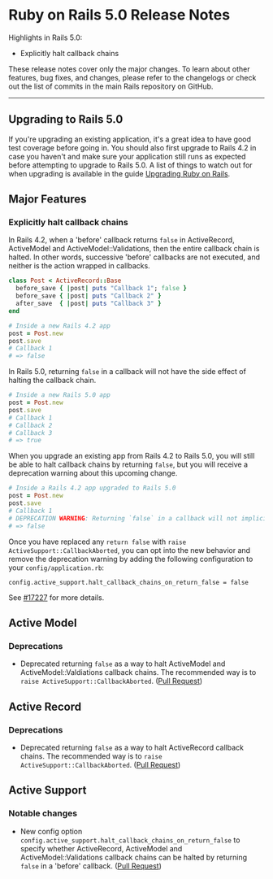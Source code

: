 Ruby on Rails 5.0 Release Notes
===============================

Highlights in Rails 5.0:

* Explicitly halt callback chains

These release notes cover only the major changes. To learn about other
features, bug fixes, and changes, please refer to the changelogs or check out
the list of commits in the main Rails repository on GitHub.

--------------------------------------------------------------------------------

Upgrading to Rails 5.0
----------------------

If you're upgrading an existing application, it's a great idea to have good test
coverage before going in. You should also first upgrade to Rails 4.2 in case you
haven't and make sure your application still runs as expected before attempting
to upgrade to Rails 5.0. A list of things to watch out for when upgrading is
available in the guide [Upgrading Ruby on
Rails](upgrading_ruby_on_rails.html#upgrading-from-rails-4-2-to-rails-5-0).


Major Features
--------------

### Explicitly halt callback chains

In Rails 4.2, when a 'before' callback returns `false` in ActiveRecord,
ActiveModel and ActiveModel::Validations, then the entire callback chain
is halted. In other words, successive 'before' callbacks are not executed,
and neither is the action wrapped in callbacks.

```ruby
class Post < ActiveRecord::Base
  before_save { |post| puts "Callback 1"; false }
  before_save { |post| puts "Callback 2" }
  after_save  { |post| puts "Callback 3" }
end

# Inside a new Rails 4.2 app
post = Post.new
post.save
# Callback 1
# => false
```

In Rails 5.0, returning `false` in a callback will not have the side effect
of halting the callback chain.

```ruby
# Inside a new Rails 5.0 app
post = Post.new
post.save
# Callback 1
# Callback 2
# Callback 3
# => true
```

When you upgrade an existing app from Rails 4.2 to Rails 5.0, you will still
be able to halt callback chains by returning `false`, but you will receive a
deprecation warning about this upcoming change.

```ruby
# Inside a Rails 4.2 app upgraded to Rails 5.0
post = Post.new
post.save
# Callback 1
# DEPRECATION WARNING: Returning `false` in a callback will not implicitly halt a callback chain in the next release of Rails. To explicitly halt a callback chain, please use `raise ActiveSupport::CallbackAborted` instead.
# => false
```

Once you have replaced any `return false` with `raise ActiveSupport::CallbackAborted`, you can opt into
the new behavior and remove the deprecation warning by adding the following
configuration to your `config/application.rb`:

    config.active_support.halt_callback_chains_on_return_false = false

See [#17227](https://github.com/rails/rails/pull/17227) for more details.



Active Model
--------------

### Deprecations

* Deprecated returning `false` as a way to halt ActiveModel and ActiveModel::Valdiations callback chains. The recommended way is to `raise ActiveSupport::CallbackAborted`. ([Pull Request](https://github.com/rails/rails/pull/17227))


Active Record
--------------

### Deprecations

* Deprecated returning `false` as a way to halt ActiveRecord callback chains. The recommended way is to `raise ActiveSupport::CallbackAborted`. ([Pull Request](https://github.com/rails/rails/pull/17227))

Active Support
--------------

### Notable changes

* New config option `config.active_support.halt_callback_chains_on_return_false` to specify whether ActiveRecord, ActiveModel and ActiveModel::Validations callback chains can be halted by returning `false` in a 'before' callback.  ([Pull Request](https://github.com/rails/rails/pull/17227))
